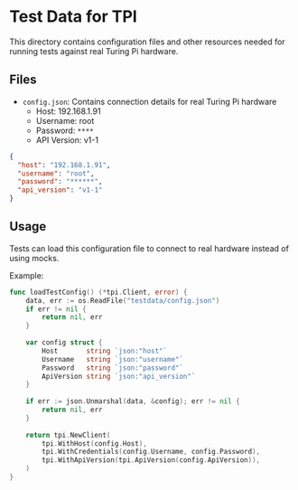 # Test Data for TPI

This directory contains configuration files and other resources needed for running tests against real Turing Pi hardware.

## Files

- `config.json`: Contains connection details for real Turing Pi hardware
  - Host: 192.168.1.91
  - Username: root
  - Password: `****`
  - API Version: v1-1

```json
{
  "host": "192.168.1.91",
  "username": "root",
  "password": "******",
  "api_version": "v1-1"
} 
```

## Usage

Tests can load this configuration file to connect to real hardware instead of using mocks.

Example:
```go
func loadTestConfig() (*tpi.Client, error) {
    data, err := os.ReadFile("testdata/config.json")
    if err != nil {
        return nil, err
    }
    
    var config struct {
        Host       string `json:"host"`
        Username   string `json:"username"`
        Password   string `json:"password"`
        ApiVersion string `json:"api_version"`
    }
    
    if err := json.Unmarshal(data, &config); err != nil {
        return nil, err
    }
    
    return tpi.NewClient(
        tpi.WithHost(config.Host),
        tpi.WithCredentials(config.Username, config.Password),
        tpi.WithApiVersion(tpi.ApiVersion(config.ApiVersion)),
    )
}
```
